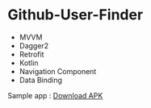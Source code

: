 # Github-User-Finder
- MVVM
- Dagger2
- Retrofit
- Kotlin
- Navigation Component
- Data Binding

Sample app : [Download APK](https://github.com/choiruru/Github-User-Finder/raw/master/choirul_muhtadin_takehome.apk)
